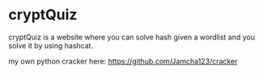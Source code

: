 # cryptQuiz
cryptQuiz is a website where you can solve hash given a wordlist and you solve it by using hashcat.

my own python cracker here: https://github.com/Jamcha123/cracker